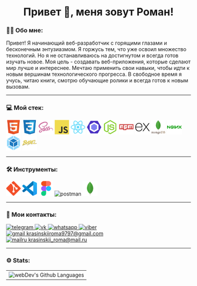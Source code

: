 
<h1 align="center">Привет 👋, меня зовут Роман!</h1>

### :man_technologist: Обо мне:
Привет! Я начинающий веб-разработчик с горящими глазами и бесконечным энтузиазмом. Я горжусь тем, что уже освоил множество технологий. Но я не останавливаюсь на достигнутом и всегда готов изучать новое. Моя цель - создавать веб-приложения, которые сделают мир лучше и интереснее. Мечтаю применить свои навыки, чтобы идти к новым вершинам технологического прогресса. В свободное время я учусь, читаю книги, смотрю обучающие ролики и всегда готов к новым вызовам.

---

### 💻 Мой стек:

<div>
  <img src="https://github.com/devicons/devicon/blob/master/icons/html5/html5-original.svg" title="html5" alt="html5" width="40" height="40"/>
  <img src="https://github.com/devicons/devicon/blob/master/icons/css3/css3-original.svg" title="css" alt="css" width="40" height="40"/>
  <img src="https://github.com/devicons/devicon/blob/master/icons/sass/sass-original.svg" title="sass/scss" alt="sass/scss" width="40" height="40"/>
  <img src="https://github.com/devicons/devicon/blob/master/icons/javascript/javascript-original.svg" title="javascript" alt="javascript" width="40" height="40"/>
  <img src="https://github.com/devicons/devicon/blob/master/icons/react/react-original.svg" title="reactjs" alt="reactjs" width="40" height="40"/>
  <img src="https://github.com/devicons/devicon/blob/master/icons/eslint/eslint-original.svg" title="eslint" alt="eslint" width="40" height="40"/>
  <img src="https://github.com/devicons/devicon/blob/master/icons/nodejs/nodejs-original.svg" title="nodejs" alt="nodejs" width="40" height="40"/>
  <img src="https://github.com/devicons/devicon/blob/master/icons/npm/npm-original-wordmark.svg" title="npm" alt="npm" width="40" height="40"/>
  <img src="https://github.com/devicons/devicon/blob/master/icons/express/express-original.svg" title="express" alt="express" width="40" height="40"/>
  <img src="https://github.com/devicons/devicon/blob/master/icons/mongodb/mongodb-original-wordmark.svg" title="mongodb" alt="mongodb" width="40" height="40"/>
  <img src="https://github.com/devicons/devicon/blob/master/icons/nginx/nginx-original.svg" title="nginx" alt="nginx" width="40" height="40"/>
  <img src="https://github.com/devicons/devicon/blob/master/icons/webpack/webpack-original.svg" title="webpack" alt="webpack" width="40" height="40"/>
  <img src="https://github.com/devicons/devicon/blob/master/icons/babel/babel-original.svg" title="babel" alt="babel" width="40" height="40"/>
</div>

---

### 🛠 Инструменты:

<div>
  <img src="https://github.com/devicons/devicon/blob/master/icons/git/git-original.svg" title="git" alt="git" width="40" height="40"/>
  <img src="https://github.com/devicons/devicon/blob/master/icons/vscode/vscode-original.svg" title="vscode" alt="vscode" width="40" height="40"/>
  <img src="https://github.com/devicons/devicon/blob/master/icons/figma/figma-original.svg" title="figma" alt="figma" width="40" height="40"/>
  <img src="https://www.vectorlogo.zone/logos/getpostman/getpostman-icon.svg" title="postman" alt="postman" width="40" height="40"/>
  <img src="https://github.com/devicons/devicon/blob/master/icons/mongodb/mongodb-original.svg" title="mongodb-compass" alt="mongodb-compass" width="40" height="40"/>
</div>

---

### 🤝 Мои контакты:
<div>
  <a href="https://t.me/r_krasinski" target="_blank">
    <img src="https://github.com/gauravghongde/social-icons/blob/master/SVG/Color/Telegram.svg" title="telegram" alt="telegram" width="40" height="40"/>
  </a>
  <a href="https://vk.com/r.krasinski" target="_blank">
    <img src="https://github.com/gauravghongde/social-icons/blob/master/SVG/Color/VK.svg" title="vk" alt="vk" width="40" height="40"/>
  </a>
  <a href="https://wa.me/qr/HKRREEU3K6UHD1" target="_blank">
    <img src="https://github.com/gauravghongde/social-icons/blob/master/SVG/Color/WhatsApp.svg" title="whatsapp" alt="whatsapp" width="40" height="40"/>
  </a>
  <a href="https://viber.click/79788657030" target="_blank">
    <img src="https://github.com/gauravghongde/social-icons/blob/master/SVG/Color/Viber.svg" title="viber" alt="viber" width="40" height="40"/>
  </a>
</div>
<a href="https://krasinskiiroma9797@gmail.com" target="_blank">
    <img src="https://github.com/gauravghongde/social-icons/blob/master/SVG/Color/Gmail.svg" title="Перейти на gmail.com" alt="gmail" width="25" height="25"/>
    krasinskiiroma9797@gmail.com
</a>  
<br>
<a href="https://krasinskii_roma@mail.ru" target="_blank">
    <img src="https://github.com/gauravghongde/social-icons/blob/master/SVG/Color/Mail_ru.svg" title="Перейти на mail.ru" alt="mailru" width="25" height="25"/>
    krasinskii_roma@mail.ru
</a>  
<br>


---

### ⚙️ Stats:

<table>
  <tr>
    <td>
      <img height="150px" align="center" alt="webDev's Github Languages" src="https://github-readme-stats-sigma-five.vercel.app/api/top-langs/?username=RomanKrasinskiy&layout=compact&theme=nightowl" />
    </td>
  </tr>
</table>
